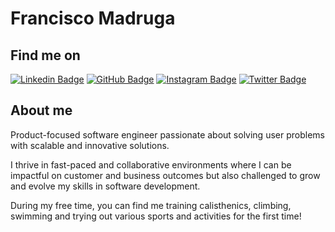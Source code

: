 # Francisco Madruga

## Find me on
[![Linkedin Badge](https://img.shields.io/badge/-Francisco%20Madruga-blue?style=flat-circle&logo=Linkedin&logoColor=white&link=https://www.linkedin.com/in/francisco-madruga-0694971b4/)](https://www.linkedin.com/in/francisco-madruga-0694971b4/)
[![GitHub Badge](https://img.shields.io/badge/-FMadruga-24292e?style=flat-circle&labelColor=24292e&logo=github&logoColor=white&link=https://github.com/F-Madruga)](https://github.com/F-Madruga)
[![Instagram Badge](https://img.shields.io/badge/-@francisco_madruga-e02c73?style=flat-circle&labelColor=e02c73&logo=Instagram&logoColor=white&link=https://www.instagram.com/francisco_madruga/)](https://www.instagram.com/francisco_madruga/)
[![Twitter Badge](https://img.shields.io/badge/-@FMadruga98-1ca0f1?style=flat-circle&labelColor=1ca0f1&logo=twitter&logoColor=white&link=https://twitter.com/FMadruga98)](https://twitter.com/FMadruga98)

## About me
Product-focused software engineer passionate about solving user problems with scalable and innovative solutions.

I thrive in fast-paced and collaborative environments where I can be impactful on customer and business outcomes but also challenged to grow and evolve my skills in software development.

During my free time, you can find me training calisthenics, climbing, swimming and trying out various sports and activities for the first time!
